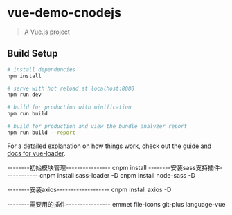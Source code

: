 # vue-demo-cnodejs

> A Vue.js project

## Build Setup

``` bash
# install dependencies
npm install

# serve with hot reload at localhost:8080
npm run dev

# build for production with minification
npm run build

# build for production and view the bundle analyzer report
npm run build --report
```

For a detailed explanation on how things work, check out the [guide](http://vuejs-templates.github.io/webpack/) and [docs for vue-loader](http://vuejs.github.io/vue-loader).


--------初始模块管理----------------
cnpm install
--------安装sass支持插件------------
cnpm install sass-loader -D
cnpm install node-sass -D

--------安装axios-------------------
cnpm install axios -D

--------需要用的插件----------------
emmet
file-icons
git-plus
language-vue
